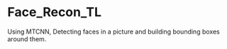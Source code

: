 # Face_Recon_TL
 
Using MTCNN, Detecting faces in a picture and building bounding boxes around them.

